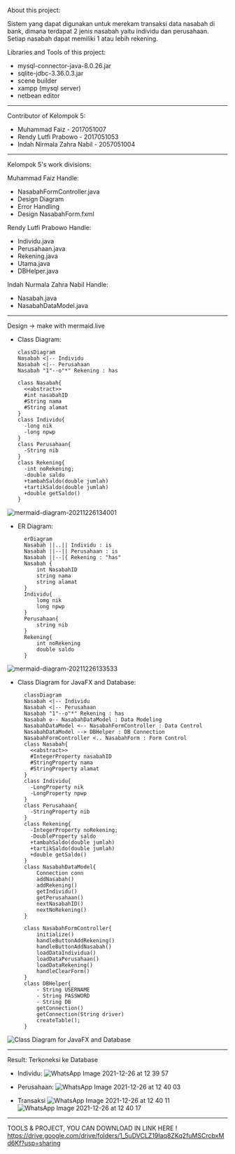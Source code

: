 About this project:

Sistem yang dapat digunakan untuk merekam transaksi data nasabah di bank, dimana terdapat 2 jenis nasabah yaitu individu dan perusahaan. Setiap  nasabah dapat memiliki 1 atau lebih rekening.

Libraries and Tools of this project:
- mysql-connector-java-8.0.26.jar
- sqlite-jdbc-3.36.0.3.jar
- scene builder
- xampp (mysql server)
- netbean editor
-------------------------------------------

Contributor of Kelompok 5:
- Muhammad Faiz - 2017051007
- Rendy Lutfi Prabowo - 2017051053
- Indah Nirmala Zahra Nabil - 2057051004

-------------------------------------------

Kelompok 5's work divisions:

Muhammad Faiz Handle:
- NasabahFormController.java
- Design Diagram
- Error Handling
- Design NasabahForm.fxml

Rendy Lutfi Prabowo Handle:
- Individu.java
- Perusahaan.java
- Rekening.java
- Utama.java
- DBHelper.java

Indah Nurmala Zahra Nabil Handle:
- Nasabah.java
- NasabahDataModel.java

-------------------------------------------

Design -> make with mermaid.live

  - Class Diagram:
  
        classDiagram
        Nasabah <|-- Individu
        Nasabah <|-- Perusahaan
        Nasabah "1"--o"*" Rekening : has

        class Nasabah{
          <<abstract>>
          #int nasabahID
          #String nama
          #String alamat
        }
        class Individu{
          -long nik
          -long npwp
        }
        class Perusahaan{
          -String nib
        }
        class Rekening{
          -int noRekening;
          -double saldo
          +tambahSaldo(double jumlah)
          +tartikSaldo(double jumlah)
          +double getSaldo()
        }
![mermaid-diagram-20211226134001](https://user-images.githubusercontent.com/81194811/147400976-bdc10f10-14ba-48ca-bd92-356e232643cf.png)

 
- ER Diagram:

        erDiagram
        Nasabah ||..|| Individu : is
        Nasabah ||--|| Perusahaan : is
        Nasabah ||--|{ Rekening : "has"
        Nasabah {
            int NasabahID
            string nama
            string alamat
        }
        Individu{
            lomg nik
            long npwp
        }
        Perusahaan{
            string nib
        }
        Rekening{
            int noRekening
            double saldo
        }
            
            
![mermaid-diagram-20211226133533](https://user-images.githubusercontent.com/81194811/147400927-fb6b512c-6e30-48ad-b44f-c4132c4c7104.png)


- Class Diagram for JavaFX and Database:

        classDiagram
        Nasabah <|-- Individu
        Nasabah <|-- Perusahaan
        Nasabah "1"--o"*" Rekening : has
        Nasabah o-- NasabahDataModel : Data Modeling
        NasabahDataModel <-- NasabahFormController : Data Control
        NasabahDataModel --> DBHelper : DB Connection
        NasabahFormController <.. NasabahForm : Form Control
        class Nasabah{
          <<abstract>>
          #IntegerProperty nasabahID
          #StringProperty nama
          #StringProperty alamat
        }
        class Individu{
          -LongProperty nik
          -LongProperty npwp
        }
        class Perusahaan{
          -StringProperty nib
        }
        class Rekening{
          -IntegerProperty noRekening;
          -DoubleProperty saldo
          +tambahSaldo(double jumlah)
          +tartikSaldo(double jumlah)
          +double getSaldo()
        }
        class NasabahDataModel{
            Connection conn
            addNasabah()
            addRekening()
            getIndividu()
            getPerusahaan()
            nextNasabahID()
            nextNoRekening()
        }

        class NasabahFormController{
            initialize()
            handleButtonAddRekening()
            handleButtonAddNasabah()
            loadDataIndividua()
            loadDataPerusahaan()
            loadDataRekening()
            handleClearForm()
        }
        class DBHelper{
            - String USERNAME
            - String PASSWORD
            - String DB
            getConnection()
            getConnection(String driver)
            createTable();
        }
  
 ![Class Diagram for JavaFX and Database ](https://user-images.githubusercontent.com/81194811/147399248-b66d4ceb-f417-481a-a55e-22e4dddd1cac.png)

-------------------------------------------

Result:
Terkoneksi ke Database

- Individu:
![WhatsApp Image 2021-12-26 at 12 39 57](https://user-images.githubusercontent.com/95564115/147400028-615628ef-eeef-452f-88a8-0964513a5fcc.jpeg)


- Perusahaan:
![WhatsApp Image 2021-12-26 at 12 40 03](https://user-images.githubusercontent.com/95564115/147400031-fc15bcf5-e0df-464c-966f-ea6d8d295aed.jpeg)


- Transaksi
![WhatsApp Image 2021-12-26 at 12 40 11](https://user-images.githubusercontent.com/95564115/147400032-c71222f7-6142-49ad-af57-9feec7db9221.jpeg)
![WhatsApp Image 2021-12-26 at 12 40 17](https://user-images.githubusercontent.com/95564115/147400039-a504a502-1aff-4aa0-89ec-6ed11474b119.jpeg)



-------------------------------------------
TOOLS & PROJECT, YOU CAN DOWNLOAD IN LINK HERE !
https://drive.google.com/drive/folders/1_5uDVCLZ19Iaq8ZKq2fuMSCrcbxMd6Kf?usp=sharing
